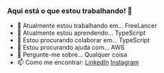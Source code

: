 ### Aqui está o que estou trabalhando! 👋

- 🔭 Atualmente estou trabalhando em... FreeLancer
- 🌱 Atualmente estou aprendendo... TypeScript
- 👯 Estou procurando colaborar em... TypeScript
- 🤔 Estou procurando ajuda com... AWS
- 💬 Pergunte-me sobre... Qualquer coisa
- 📫 Como me encontrar: [LinkedIn](https://www.linkedin.com/in/wallacefrota) [Instagram](https://instagram.com/frota.dev)
